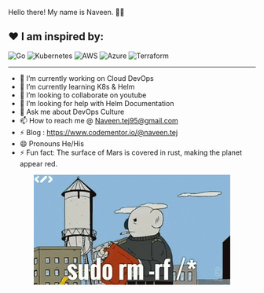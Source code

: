 
Hello there! My name is Naveen. 👋🤓

## ❤️ I am inspired by:

![Go](https://img.shields.io/badge/Go-090909?style=for-the-badge&logo=go&logoColor=00ADD8)
![Kubernetes](https://img.shields.io/badge/Kubernetes-090909?style=for-the-badge&logo=kubernetes&logoColor=326CE5)
![AWS](https://img.shields.io/badge/AWS-090909?style=for-the-badge&logo=amazon-aws&logoColor=FF9900)
![Azure](https://img.shields.io/badge/Azure-090909?style=for-the-badge&logo=microsoft-azure&logoColor=FF9900)
![Terraform](https://img.shields.io/badge/Terraform-090909?style=for-the-badge&logo=terraform&logoColor=7B42BC)

___________________________________________________________________________________________________________________________________________________________________________________

- 🔭 I’m currently working on Cloud DevOps
- 🌱 I’m currently learning K8s & Helm
- 👯 I’m looking to collaborate on youtube
- 🤔 I’m looking for help with Helm Documentation
- 💬 Ask me about DevOps Culture 
- 📫 How to reach me @ Naveen.tej95@gmail.com
- ⚡ Blog : https://www.codementor.io/@naveen.tej
- 😄 Pronouns He/His
- ⚡ Fun fact: The surface of Mars is covered in rust, making the planet appear red.

<div align="center">
<img src="https://github.com/s403o/s403o/blob/master/sudo.gif" /> 
<p align="center">
	
